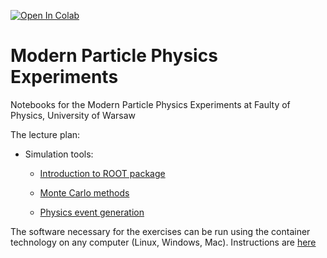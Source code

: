 [![Open In Colab](https://colab.research.google.com/assets/colab-badge.svg)](https://colab.research.google.com/github/akalinow/Modern_Particle_Physics_Experiments/blob/2021_2022)


# Modern Particle Physics Experiments
Notebooks for the Modern Particle Physics Experiments at Faulty of Physics, University of Warsaw

The lecture plan:

* Simulation tools:
  * [Introduction to ROOT package](01_Introduction_to_ROOT.ipynb)
  
  * [Monte Carlo methods](02_Monte_Carlo_methods.ipynb)
  
  * [Physics event generation](03_Event_generation/03_Event_generation.ipynb)


The software necessary for the exercises can be run using the container technology on any computer (Linux, Windows, Mac).
Instructions are [here](Docker/Instructions_Docker.md)
